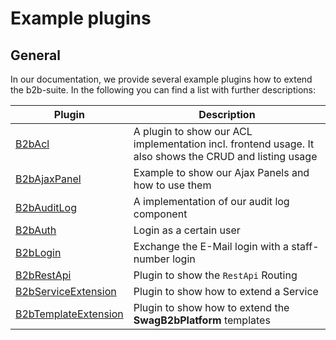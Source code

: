 # Example plugins

## General

In our documentation, we provide several example plugins how to extend the b2b-suite. In the following you can find a list with further descriptions:

| Plugin | Description                                                                                            |
| --- |--------------------------------------------------------------------------------------------------------|
| [B2bAcl](/B2bAcl.zip) | A plugin to show our ACL implementation incl. frontend usage. It also shows the CRUD and listing usage |
| [B2bAjaxPanel](/B2bAjaxPanel.zip) | Example to show our Ajax Panels and how to use them                                                    |
| [B2bAuditLog](/B2bAuditLog.zip) | A implementation of our audit log component                                                            |
| [B2bAuth](/B2bAuth.zip) | Login as a certain user                                                                                |
| [B2bLogin](/B2bLogin.zip) | Exchange the E-Mail login with a staff-number login                                                    |
| [B2bRestApi](/B2bRestApi.zip) | Plugin to show the `RestApi` Routing                                                                   |
| [B2bServiceExtension](/B2bServiceExtension.zip) | Plugin to show how to extend a Service                                                                 |
| [B2bTemplateExtension](/B2bTemplateExtension.zip) | Plugin to show how to extend the **SwagB2bPlatform** templates                                         |
